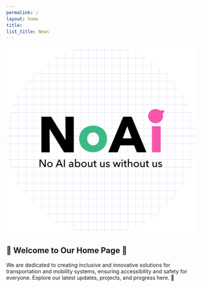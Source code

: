 ```yaml
---
permalink: /
layout: home
title: 
list_title: News
---
```


<img src="../assets/imgs/logo.png" alt="Welcome Image NoAI Logo">

## 🌟 Welcome to Our Home Page 🌟

We are dedicated to creating inclusive and innovative solutions for transportation and mobility systems, ensuring accessibility and safety for everyone. Explore our latest updates, projects, and progress here. 🤩


<!-- [`minima` theme][minima] -->
<!-- [gh-site]: https://pages.github.com/ -->
